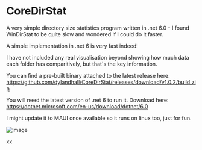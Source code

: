 # CoreDirStat

A very simple directory size statistics program written in .net 6.0 - I found WinDirStat to be quite slow and wondered if I could do it faster.

A simple implementation in .net 6 is very fast indeed!

I have not included any real visualisation beyond showing how much data each folder has comparitively, but that's the key information.

You can find a pre-built binary attached to the latest release here: https://github.com/dylandhall/CoreDirStat/releases/download/v1.0.2/build.zip

You will need the latest version of .net 6 to run it. Download here: https://dotnet.microsoft.com/en-us/download/dotnet/6.0

I might update it to MAUI once available so it runs on linux too, just for fun.

![image](https://user-images.githubusercontent.com/13939961/156138629-5ad1972e-b480-4a1e-86f6-53ca46ef4450.png)

xx

